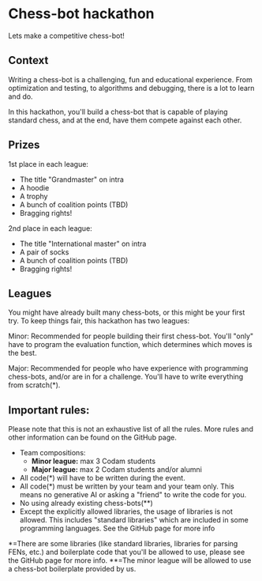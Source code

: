 # Chess-bot hackathon
Lets make a competitive chess-bot!

## Context
Writing a chess-bot is a challenging, fun and educational experience. From
optimization and testing, to algorithms and debugging, there is a lot to learn
and do.

In this hackathon, you'll build a chess-bot that is capable of playing standard
chess, and at the end, have them compete against each other.

## Prizes
1st place in each league:
- The title "Grandmaster" on intra
- A hoodie
- A trophy
- A bunch of coalition points (TBD)
- Bragging rights!

2nd place in each league:
- The title "International master" on intra
- A pair of socks
- A bunch of coalition points (TBD)
- Bragging rights!

## Leagues
You might have already built many chess-bots, or this might be your first try.
To keep things fair, this hackathon has two leagues:

Minor:
	Recommended for people building their first chess-bot. You'll "only" have
	to program the evaluation function, which determines which moves is the
	best.

Major:
	Recommended for people who have experience with programming chess-bots,
	and/or are in for a challenge. You'll have to write everything from
	scratch(\*).

## Important rules:
Please note that this is not an exhaustive list of all the rules. More rules and
other information can be found on the GitHub page.

- Team compositions:
	- **Minor league:**	max 3 Codam students
	- **Major league:**	max 2 Codam students and/or alumni
- All code(\*) will have to be written during the event.
- All code(\*) must be written by your team and your team only. This means no
generative AI or asking a "friend" to write the code for you.
- No using already existing chess-bots(\*\*)
- Except the explicitly allowed libraries, the usage of libraries is not
allowed. This includes "standard libraries" which are included in some
programming languages. See the GitHub page for more info

\*=There are some libraries (like standard libraries, libraries for parsing
FENs, etc.) and boilerplate code that you'll be allowed to use, please see
the GitHub page for more info.
\*\*=The minor league will be allowed to use a chess-bot boilerplate provided by
us.
